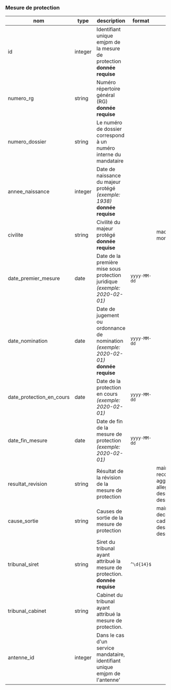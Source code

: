### Mesure de protection

|nom|type|description|format|enum|
|-|-|-|-|-|
|id|integer|Identifiant unique emjpm de la mesure de protection<br>**donnée requise**|||
|numero_rg|string|Numéro répertoire général (RG)<br>**donnée requise**|||
|numero_dossier|string| Le numéro de dossier correspond à un numéro interne du mandataire|||
|annee_naissance|integer|Date de naissance du majeur protégé *(exemple: 1938)*<br>**donnée requise**|||
|civilite|string|Civilité du majeur protégé<br>**donnée requise**||madame<br>monsieur|
|date_premier_mesure|date|Date de la première mise sous protection juridique *(exemple: 2020-02-01)*|`yyyy-MM-dd`||
|date_nomination|date|Date de jugement ou ordonnance de nomination *(exemple: 2020-02-01)*<br>**donnée requise**|`yyyy-MM-dd`||
|date_protection_en_cours|date|Date de la protection en cours *(exemple: 2020-02-01)*|`yyyy-MM-dd`||
|date_fin_mesure|date|Date de fin de la mesure de protection *(exemple: 2020-02-01)*|`yyyy-MM-dd`||
|resultat_revision|string|Résultat de la révision de la mesure de protection||mainlevee<br>reconduction<br>aggravation<br>allegement<br>dessaisissement_famille<br>dessaisissement_autre_mjpm|
|cause_sortie|string|Causes de sortie de la mesure de protection||mainlevee<br>deces<br>caducite<br>dessaisissement_famille<br>dessaisissement_autre_mjpm|
|tribunal_siret|string|Siret du tribunal ayant attribué la mesure de protection.<br>**donnée requise**|`^\d{14}$`||
|tribunal_cabinet|string|Cabinet du tribunal ayant attribué la mesure de protection.|||
|antenne_id|integer|Dans le cas d'un service mandataire, identifiant unique emjpm de l'antenne'|||
